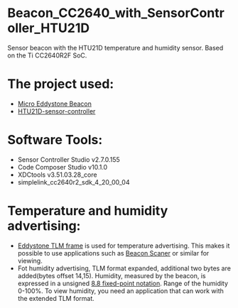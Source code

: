 # Beacon_CC2640_with_SensorController_HTU21D
Sensor beacon with the HTU21D temperature and humidity sensor. 
Based on the Ti CC2640R2F SoC.
# The project used:
*	[Micro Eddystone Beacon](http://software-dl.ti.com/lprf/simplelink_cc2640r2_sdk/1.30.00.25/exports/examples/rtos/CC2640R2_LAUNCHXL/blestack/micro_eddystone_beacon/README.html)
*	[HTU21D-sensor-controller](https://github.com/osnatos/HTU21D-sensor-controller)
# Software Tools:
* Sensor Controller Studio v2.7.0.155
* Code Composer Studio v10.1.0
* XDCtools v3.51.03.28_core
* simplelink_cc2640r2_sdk_4_20_00_04

# Temperature and humidity advertising:
* [Eddystone TLM frame](https://github.com/google/eddystone/blob/master/eddystone-tlm/tlm-plain.md) is used for temperature advertising. 
This makes it possible to use applications such as [Beacon Scaner](https://play.google.com/store/apps/details?id=com.bridou_n.beaconscanner) or similar for viewing.
* Fot humidity advertising, TLM format expanded, additional two bytes are added(bytes offset 14,15). 
  Humidity, measured by the beacon, is expressed in a unsigned [8.8 fixed-point notation](https://inst.eecs.berkeley.edu/~cs61c/sp06/handout/fixedpt.html). 
  Range of the humidity  0-100%. 
  To view humidity, you need an application that can work with the extended TLM format.
